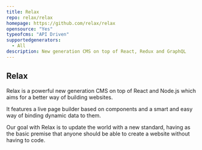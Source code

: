 ```yaml
---
title: Relax
repo: relax/relax
homepage: https://github.com/relax/relax
opensource: "Yes"
typeofcms: "API Driven"
supportedgenerators:
  - All
description: New generation CMS on top of React, Redux and GraphQL
---
```

## Relax
Relax is a powerful new generation CMS on top of React and Node.js which aims for a better way of building websites.

It features a live page builder based on components and a smart and easy way of binding dynamic data to them.

Our goal with Relax is to update the world with a new standard, having as the basic premise that anyone should be able to create a website without having to code.
